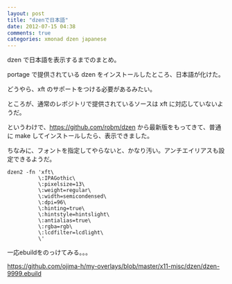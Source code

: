 ```yaml
---
layout: post
title: "dzenで日本語"
date: 2012-07-15 04:38
comments: true
categories: xmonad dzen japanese
---
```


dzen で日本語を表示するまでのまとめ。

portage で提供されている dzen をインストールしたところ、日本語が化けた。

どうやら、xft のサポートをつける必要があるみたい。

ところが、通常のレポジトリで提供されているソースは xft に対応していないようだ。

というわけで、<https://github.com/robm/dzen> から最新版をもってきて、普通に make してインストールしたら、表示できました。

ちなみに、フォントを指定してやらないと、かなり汚い。アンチエイリアスも設定できるようだ。

    dzen2 -fn 'xft\
              \:IPAGothic\
              \:pixelsize=13\
              \:weight=regular\
              \:width=semicondensed\
              \:dpi=96\
              \:hinting=true\
              \:hintstyle=hintslight\
              \:antialias=true\
              \:rgba=rgb\
              \:lcdfilter=lcdlight\
              \'

一応ebuildをのっけてみる。。。

<https://github.com/ojima-h/my-overlays/blob/master/x11-misc/dzen/dzen-9999.ebuild>
